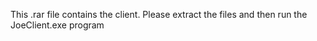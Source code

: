 This .rar file contains the client. Please extract the files and then run the JoeClient.exe program
